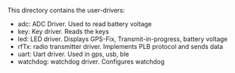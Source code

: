 This directory contains the user-drivers:

- adc: ADC Driver. Used to read battery voltage
- key: Key driver. Reads the keys
- led: LED driver. Displays GPS-Fix, Transmit-in-progress, battery voltage
- rfTx: radio transmitter driver. Implements PLB protocol and sends data
- uart: Uart driver. Used in gps, usb, ble
- watchdog: watchdog driver. Configures watchdog